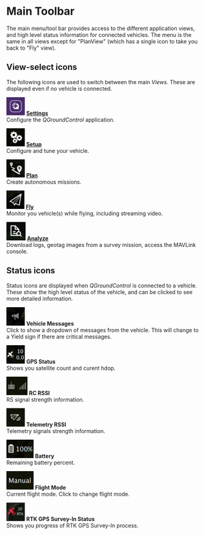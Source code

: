 # Main Toolbar

The main menu/tool bar provides access to the different application views, and high level status information for connected vehicles. The menu is the same in all views except for "PlanView" (which has a single icon to take you back to "Fly" view).

## View-select icons

The following icons are used to switch between the main *Views*. These are displayed even if no vehicle is connected.

![Settings view icon](../../images/toolbar/toolbar_view_select_settings.jpg) **[Settings](../SettingsView/SettingsView.md)**
<br>Configure the *QGroundControl* application.

![Setup view icon](../../images/toolbar/toolbar_view_select_setup.jpg) **[Setup](../SetupView/SetupView.md)**
<br>Configure and tune your vehicle.

![Plan view icon](../../images/toolbar/toolbar_view_select_plan.jpg) **[Plan](../PlanView/PlanView.md)**
<br>Create autonomous missions.

![Fly icon](../../images/toolbar/toolbar_view_select_fly.jpg) **[Fly](../FlyView/FlyView.md)**
<br>Monitor you vehicle(s) while flying, including streaming video.

![Analyze icon](../../images/toolbar/toolbar_view_select_analyse.jpg) **[Analyze](../analyze_view/README.md)**
<br>Download logs, geotag images from a survey mission, access the MAVLink console.


## Status icons

Status icons are displayed when *QGroundControl* is connected to a vehicle. These show the high level status of the vehicle, and can be clicked to see more detailed information. 

![](../../images/toolbar/toolbar_status_message.jpg) **Vehicle Messages**
<br>Click to show a dropdown of messages from the vehicle. This will change to a Yield sign if there are critical messages.

![](../../images/toolbar/toolbar_status_gps.jpg) **GPS Status**
<br>Shows you satellite count and curent hdop.

![](../../images/toolbar/toolbar_status_rc.jpg) **RC RSSI** 
<br>RS signal strength information.

![](../../images/toolbar/toolbar_status_telemetry.jpg) **Telemetry RSSI**
<br>Telemetry signals strength information.

![](../../images/toolbar/toolbar_status_battery.jpg) **Battery**
<br>Remaining battery percent.

![](../../images/toolbar/toolbar_status_flight_mode.jpg) **Flight Mode**
<br>Current flight mode. Click to change flight mode.

![](../../images/toolbar/toolbar_status_rtk_gps.jpg) **RTK GPS Survey-In Status**
<br>Shows you progress of RTK GPS Survey-In process.
